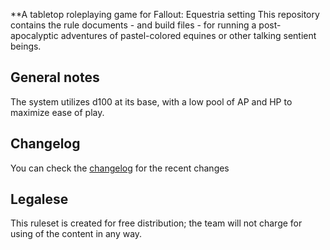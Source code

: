 **A tabletop roleplaying game for Fallout: Equestria setting
This repository contains the rule documents - and build files - for running a post-apocalyptic adventures of pastel-colored equines or other talking sentient beings.

## General notes
The system utilizes d100 at its base, with a low pool of AP and HP to maximize ease of play. 

## Changelog
You can check the [changelog](https://github.com/Wasteland-Ventures-Group/wasteland-ventures/blob/master/CHANGELOG.txt) for the recent changes

## Legalese
This ruleset is created for free distribution; the team will not charge for using of the content in any way.
